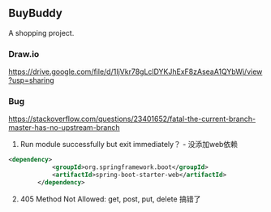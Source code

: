 ## BuyBuddy

A shopping project.

### Draw.io
https://drive.google.com/file/d/1IjVkr78gLclDYKJhExF8zAseaA1QYbWj/view?usp=sharing


### Bug
https://stackoverflow.com/questions/23401652/fatal-the-current-branch-master-has-no-upstream-branch

1. Run module successfully but exit immediately？ - 没添加web依赖
```xml
<dependency>
            <groupId>org.springframework.boot</groupId>
            <artifactId>spring-boot-starter-web</artifactId>
        </dependency>
```
2. 405 Method Not Allowed: get, post, put, delete 搞错了